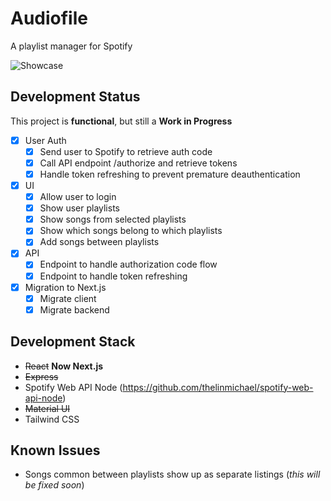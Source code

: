 # Audiofile

A playlist manager for Spotify

![Showcase](https://user-images.githubusercontent.com/57713705/184241082-c2b17ee1-7851-4586-a99b-85f9c39fc9a2.PNG)

## Development Status

This project is **functional**, but still a **Work in Progress**

- [x] User Auth
  - [x] Send user to Spotify to retrieve auth code
  - [x] Call API endpoint /authorize and retrieve tokens
  - [x] Handle token refreshing to prevent premature deauthentication
- [x] UI
  - [x] Allow user to login
  - [x] Show user playlists
  - [x] Show songs from selected playlists
  - [x] Show which songs belong to which playlists
  - [x] Add songs between playlists
- [x] API
  - [x] Endpoint to handle authorization code flow
  - [x] Endpoint to handle token refreshing
- [x] Migration to Next.js
  - [x] Migrate client
  - [x] Migrate backend

## Development Stack

- ~~React~~ **Now Next.js**
- ~~Express~~
- Spotify Web API Node (<https://github.com/thelinmichael/spotify-web-api-node>)
- ~~Material UI~~
- Tailwind CSS

## **Known Issues**

- Songs common between playlists show up as separate listings (*this will be fixed soon*)
